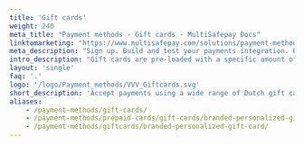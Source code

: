 ```yaml
---
title: 'Gift cards'
weight: 240
meta_title: "Payment methods - Gift cards - MultiSafepay Docs"
linktomarketing: "https://www.multisafepay.com/solutions/payment-methods/giftcards"
meta_description: "Sign up. Build and test your payments integration. Explore our products and services. Use our API Reference, SDKs, and wrappers. Get support."
intro_description: "Gift cards are pre-loaded with a specific amount of credit that customers can use to make online or POS payments. Customers can use gift cards to pay for a transaction in full or in part, and make up the rest with another payment method. Gift card payments are processed by the card issuer."
layout: 'single'
faq: '.'
logo: '/logo/Payment_methods/VVV_Giftcards.svg'
short_description: 'Accept payments using a wide range of Dutch gift cards.'
aliases: 
    - /payment-methods/gift-cards/
    - /payment-methods/prepaid-cards/gift-cards/branded-personalized-gift-card/
    - /payment-methods/giftcards/branded-personalized-gift-card/
---
```

